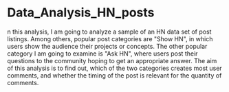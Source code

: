 # Data_Analysis_HN_posts

n this analysis, I am going to analyze a sample of an HN data set of post listings. 
Among others, popular post categories are "Show HN", in which users show the audience their projects or concepts. 
The other popular category I am going to examine is "Ask HN", where users post their questions to the community hoping to get an appropriate answer. The aim of this analysis is to find out, which of the two categories creates most user comments, 
and whether the timing of the post is relevant for the quantity of comments.  
